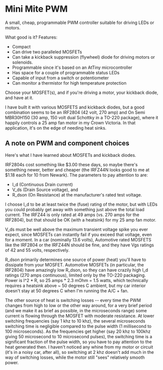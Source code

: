 Mini Mite PWM
=============

A small, cheap, programmable PWM controller suitable for driving
LEDs or motors.

What good is it?  Features:
* Compact
* Can drive two paralleled MOSFETs
* Can take a kickback suppression (flywheel) diode for driving motors or solenoids.
* Programmable since it's based on an AtTiny microcontroller
* Has space for a couple of programmable status LEDs
* Capable of input from a switch or potentiometer
* Can monitor a thermistor for high temperature protection

Choose your MOSFET(s), and if you're driving a
motor, your kickback diode, and have at it.

I have built it with various MOSFETS and kickback diodes, but a good
combination seems to be an IRF2804 (42 volt, 270 amp) and On Semi MBR30H150
(30 amp, 150 volt dual Schottky in a TO-220 package), where it happily
controls a 25 amp fan motor in my Crown Victoria.  In that
application, it's on the edge of needing heat sinks.



A note on PWM and component choices
-----------------------------------
Here's what I have learned about MOSFETs and kickback diodes.

IRF2804s cost something like $3.00 these days, so maybe there's
something newer, better and cheaper (the IRFZ44N looks good to me at
$1.18 each for 10 from Newark).  The parameters to pay attention to
are:
* I_d (Continuous Drain current)
* V_ds (Drain Source voltage), and
* R_dson (On Resistance) at the manufacturer's rated test voltage.

I choose I_d to be at least twice the (fuse) rating of the motor, but
with LEDs you could probably get away with something just above the
total load current.  The IRFZ44 is only rated at 49 amps (vs. 270 amps
for the IRF2804), but that should be OK (with a heatsink) for my 25
amp fan motor.

V_ds must be well above the maximum transient voltage spike you ever
expect, since MOSFETs can instantly fail if you exceed that voltage,
even for a moment.  In a car (nominally 13.6 volts), Automotive rated
MOSFETS like the IRF2804 or the IRFZ44N should be fine, and they have
Vgs ratings of 42 and 55 volts, respectively.

R_dson primarily determines one source of power (heat) you'll have to
dissipate from your MOSFET.  Automotive MOSFETs (in particular, the
IRF2804) have amazingly low R_dson, so they can have crazily high I_d
ratings (270 amps continuous), limited only by the TO-220 packaging.
Power is I^2 * R, so 25 amps * 2.3 mOhm = 1.5 watts, which technically
requires a heatsink above ~ 50 degrees C ambient, but my car interior
doesn't stay at 50 degrees C when I'm running the A/C + fan.

The other source of heat is switching losses -- every time the PWM
changes from high to low or the other way around, for a very brief
period (and we make it as brief as possible, in the microseconds
range) some current is flowing through the MOSFET with moderate
resistance.  At lower switching frequencies (say 1 khz to 10 khz), the
several microseconds switching time is negligible compared to the
pulse width (1 millisecond to 100 microseconds).  As the frequencies
get higher (say 20 khz to 100khz giving 50 microsecond to 10
microsecond pulses), the switching time is a significant fraction of
the pulse width, so you have to pay attention to the heat generated
then.  I haven't noticed any whine from my motor or circuit (it's in a
noisy car, after all), so switching at 2 khz doesn't add much in the
way of switching losses, while the motor still "sees" relatively
smooth power.
